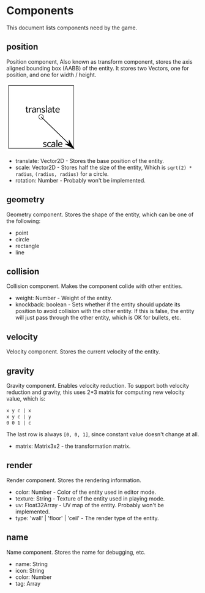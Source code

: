 # Components
This document lists components need by the game.

## position
Position component, Also known as transform component, stores the
axis aligned bounding box (AABB) of the entity.
It stores two Vectors, one for position, and one for width / height.

![Position component](./positionComp.png)

- translate: Vector2D - Stores the base position of the entity.
- scale: Vector2D - Stores half the size of the entity, Which is
`sqrt(2) * radius`, `(radius, radius)` for a circle.
- rotation: Number - Probably won't be implemented.

## geometry
Geometry component. Stores the shape of the entity, which can be one of the
following:

- point
- circle
- rectangle
- line

## collision
Collision component. Makes the component colide with other entities.

- weight: Number - Weight of the entity.
- knockback: boolean - Sets whether if the entity should update its position
  to avoid collision with the other entity. If this is false, the entity will
  just pass through the other entity, which is OK for bullets, etc.

## velocity
Velocity component. Stores the current velocity of the entity.

## gravity
Gravity component. Enables velocity reduction. To support both velocity
reduction and gravity, this uses 2*3 matrix for computing new velocity value,
which is:
```
x y c | x
x y c | y
0 0 1 | c
```
The last row is always `[0, 0, 1]`, since constant value doesn't change at all.

- matrix: Matrix3x2 - the transformation matrix.

## render
Render component. Stores the rendering information.

- color: Number - Color of the entity used in editor mode.
- texture: String - Texture of the entity used in playing mode.
- uv: Float32Array - UV map of the entity. Probably won't be implemented.
- type: 'wall' | 'floor' | 'ceil' - The render type of the entity.

## name
Name component. Stores the name for debugging, etc.

- name: String
- icon: String
- color: Number
- tag: Array<String>
